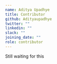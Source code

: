 ```yaml
---
name: Aditya Upadhye
title: Contributor
github: Adityaupadhye
twitter: ""
linkedin: ""
slack: ""
joining_date: ""
role: contributor
---
```


Still waiting for this
